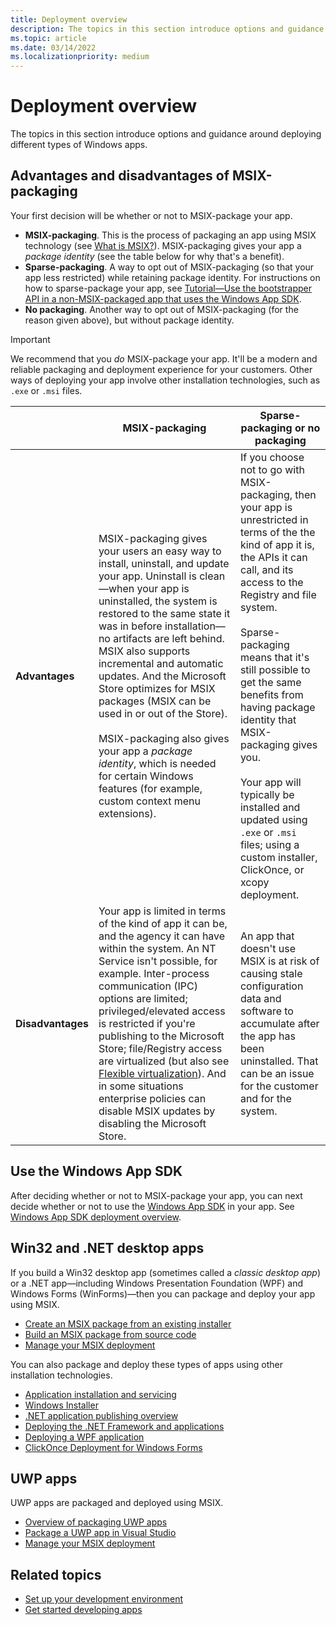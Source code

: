 ```yaml
---
title: Deployment overview
description: The topics in this section introduce options and guidance around deploying different types of Windows apps. Your first decision will be whether or not to MSIX-package your app.
ms.topic: article
ms.date: 03/14/2022
ms.localizationpriority: medium
---
```


# Deployment overview

The topics in this section introduce options and guidance around deploying different types of Windows apps.

## Advantages and disadvantages of MSIX-packaging

Your first decision will be whether or not to MSIX-package your app.

* **MSIX-packaging**. This is the process of packaging an app using MSIX technology (see [What is MSIX?](/windows/msix/overview)). MSIX-packaging gives your app a *package identity* (see the table below for why that's a benefit).
* **Sparse-packaging**. A way to opt out of MSIX-packaging (so that your app less restricted) while retaining package identity. For instructions on how to sparse-package your app, see [Tutorial&mdash;Use the bootstrapper API in a non-MSIX-packaged app that uses the Windows App SDK](/windows/apps/windows-app-sdk/tutorial-unpackaged-deployment).
* **No packaging**. Another way to opt out of MSIX-packaging (for the reason given above), but without package identity.

> [!IMPORTANT]
> We recommend that you *do* MSIX-package your app. It'll be a modern and reliable packaging and deployment experience for your customers. Other ways of deploying your app involve other installation technologies, such as `.exe` or `.msi` files.

| | MSIX-packaging | Sparse-packaging or no packaging |
| - | - | - |
| **Advantages** | MSIX-packaging gives your users an easy way to install, uninstall, and update your app. Uninstall is clean&mdash;when your app is uninstalled, the system is restored to the same state it was in before installation&mdash;no artifacts are left behind. MSIX also supports incremental and automatic updates. And the Microsoft Store optimizes for MSIX packages (MSIX can be used in or out of the Store).<br/><br/>MSIX-packaging also gives your app a *package identity*, which is needed for certain Windows features (for example, custom context menu extensions). | If you choose not to go with MSIX-packaging, then your app is unrestricted in terms of the the kind of app it is, the APIs it can call, and its access to the Registry and file system.<br/><br/>Sparse-packaging means that it's still possible to get the same benefits from having package identity that MSIX-packaging gives you.<br/><br/>Your app will typically be installed and updated using `.exe` or `.msi` files; using a custom installer, ClickOnce, or xcopy deployment. |
| **Disadvantages** | Your app is limited in terms of the kind of app it can be, and the agency it can have within the system. An NT Service isn't possible, for example. Inter-process communication (IPC) options are limited; privileged/elevated access is restricted if you're publishing to the Microsoft Store; file/Registry access are virtualized (but also see [Flexible virtualization](/windows/msix/desktop/flexible-virtualization)). And in some situations enterprise policies can disable MSIX updates by disabling the Microsoft Store. | An app that doesn't use MSIX is at risk of causing stale configuration data and software to accumulate after the app has been uninstalled. That can be an issue for the customer and for the system. |

## Use the Windows App SDK

After deciding whether or not to MSIX-package your app, you can next decide whether or not to use the [Windows App SDK](/windows/apps/windows-app-sdk/) in your app. See [Windows App SDK deployment overview](deploy-overview.md).

## Win32 and .NET desktop apps

If you build a Win32 desktop app (sometimes called a *classic desktop app*) or a .NET app&mdash;including Windows Presentation Foundation (WPF) and Windows Forms (WinForms)&mdash;then you can package and deploy your app using MSIX.

- [Create an MSIX package from an existing installer](/windows/msix/packaging-tool/create-an-msix-overview)
- [Build an MSIX package from source code](/windows/msix/desktop/source-code-overview)
- [Manage your MSIX deployment](/windows/msix/desktop/managing-your-msix-deployment-overview)

You can also package and deploy these types of apps using other installation technologies.

- [Application installation and servicing](/windows/desktop/application-installing-and-servicing)
- [Windows Installer](/windows/desktop/msi/windows-installer-portal)
- [.NET application publishing overview](/dotnet/core/deploying/)
- [Deploying the .NET Framework and applications](/dotnet/framework/deployment/)
- [Deploying a WPF application](/dotnet/framework/wpf/app-development/deploying-a-wpf-application-wpf)
- [ClickOnce Deployment for Windows Forms](/dotnet/framework/winforms/clickonce-deployment-for-windows-forms)

## UWP apps

UWP apps are packaged and deployed using MSIX.

- [Overview of packaging UWP apps](/windows/uwp/packaging)
- [Package a UWP app in Visual Studio](/windows/msix/package/packaging-uwp-apps)
- [Manage your MSIX deployment](/windows/msix/desktop/managing-your-msix-deployment-overview)

## Related topics

- [Set up your development environment](../windows-app-sdk/set-up-your-development-environment.md)
- [Get started developing apps](../get-started/index.md)
